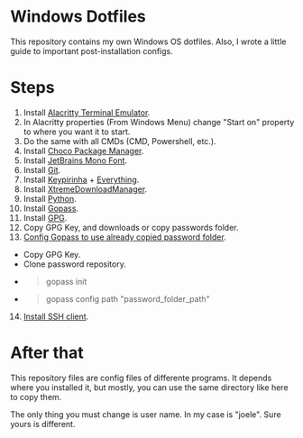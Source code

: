 # Windows Dotfiles

This repository contains my own Windows OS dotfiles. Also, I
wrote a little guide to important post-installation configs.

# Steps
1. Install [Alacritty Terminal Emulator](https://github.com/alacritty/alacritty).
2. In Alacritty properties (From Windows Menu) change "Start on" property to where you want it to start.
3. Do the same with all CMDs (CMD, Powershell, etc.).
4. Install [Choco Package Manager](https://chocolatey.org/install).
5. Install [JetBrains Mono Font](https://github.com/JetBrains/JetBrainsMono).
6. Install [Git](https://gitforwindows.org/).
7. Install [Keypirinha](https://keypirinha.com/install.html) + [Everything](https://www.voidtools.com/es-es/).
8. Install [XtremeDownloadManager](https://xtremedownloadmanager.com/).
9. Install [Python](https://www.python.org/downloads/).
11. Install [Gopass](https://www.gopass.pw/).
11. Install [GPG](https://www.phildev.net/pgp/gpginstall#windows).
12. Copy GPG Key, and downloads or copy passwords folder.
13. [Config Gopass to use already copied password folder](https://github.com/gopasspw/gopass/blob/master/docs/setup.md#new-password-store-with-git).
  - Copy GPG Key.
  - Clone password repository.
  - >gopass init
  - >gopass config path "password_folder_path"
14. [Install SSH client](https://www.chiark.greenend.org.uk/~sgtatham/putty/latest.html).

# After that
This repository files are config files of differente programs. It depends where you installed it,
but mostly, you can use the same directory like here to copy them.

The only thing you must change is user name. In my case is "joele". Sure yours is different.
